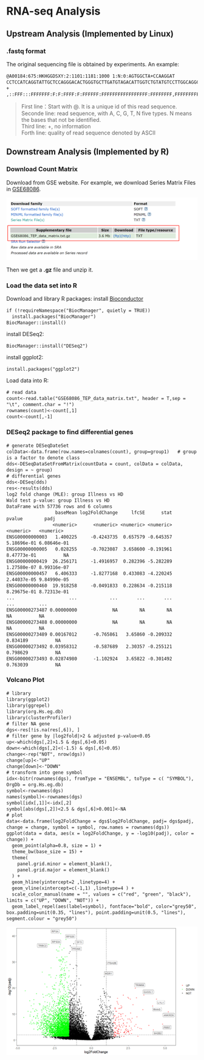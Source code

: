 # RNA-seq Analysis

## Upstream Analysis (Implemented by Linux)

### .fastq format
The original sequencing file is obtained by experiments. An example:
```
@A00184:675:HKHGGDSXY:2:1101:1181:1000 1:N:0:AGTGGCTA+CCAAGGAT
CCTCCATCAGGTATTGCTCCAGGGACACTGGGTGCTTGATGTAGACATTGGTCTGTATGTCCTTGGCAGGCAGCCGCTCCAACTCCGTGTGGAACTCAGCCACCCGGTTCTGGGACAGCAGGAAGAGGAGGTTGAGGCCCAAGAGCTGGT
+
,::FFF:::FFFFFFF:F:F:FFFF:F:FFFFFF:FFFFFFFFFFFFFFFFF:FFFFFFFF,FFFFFFFFFFFFFFFFFFFFFFFFFFFFFFFF,F:FFFFF::FFFFF:FFFFFFFFFFFF,,FFFFFFFFFFFFFF:FFFFFFFFFFF
```

> First line：Start with @. It is a unique id of this read sequence. \
> Seconde line: read sequence, with A, C, G, T, N five types. N means the bases that not be identified. \
> Third line: +, no information \
> Forth line: quality of read sequence denoted by ASCII 

## Downstream Analysis (Implemented by R)
### Download Count Matrix
Download from GSE website. For example, we download Series Matrix Files in [GSE68086](https://www.ncbi.nlm.nih.gov/geo/query/acc.cgi?acc=GSE68086). 

![图1](https://github.com/Saki-JSU/MarkdownImage/blob/main/Fig20210819.png?raw=true)

Then we get a **.gz** file and unzip it. 

### Load the data set into R
Download and library R packages: install [Bioconductor](https://bioconductor.org/install/) 

```
if (!requireNamespace("BiocManager", quietly = TRUE)) 
  install.packages("BiocManager") 
BiocManager::install()
```

install DESeq2:
```
BiocManager::install("DESeq2")
```

install ggplot2: 
```
install.packages("ggplot2")
```

Load data into R:
```
# read data
count<-read.table("GSE68086_TEP_data_matrix.txt", header = T,sep = "\t", comment.char = "!")
rownames(count)<-count[,1]
count<-count[,-1]
```

### DESeq2 package to find differential genes
```
# generate DESeqDateSet
colData<-data.frame(row.names=colnames(count), group=group1)   # group is a factor to denote class
dds<-DESeqDataSetFromMatrix(countData = count, colData = colData, design = ~ group) 
# differential genes
dds<-DESeq(dds)
res<-results(dds)
log2 fold change (MLE): group Illness vs HD 
Wald test p-value: group Illness vs HD 
DataFrame with 57736 rows and 6 columns
                  baseMean log2FoldChange     lfcSE      stat      pvalue        padj
                 <numeric>      <numeric> <numeric> <numeric>   <numeric>   <numeric>
ENSG00000000003   1.400225     -0.4243735  0.657579 -0.645357 5.18696e-01 6.08646e-01
ENSG00000000005   0.028255     -0.7023087  3.658600 -0.191961 8.47773e-01          NA
ENSG00000000419  26.256171     -1.4916957  0.282396 -5.282289 1.27580e-07 8.99316e-07
ENSG00000000457   6.406333     -1.8277168  0.433083 -4.220245 2.44037e-05 9.84990e-05
ENSG00000000460  19.918258     -0.0491833  0.228634 -0.215118 8.29675e-01 8.72313e-01
...                    ...            ...       ...       ...         ...         ...
ENSG00000273487 0.00000000             NA        NA        NA          NA          NA
ENSG00000273488 0.00000000             NA        NA        NA          NA          NA
ENSG00000273489 0.00167012      -0.765861   3.65860 -0.209332    0.834189          NA
ENSG00000273492 0.03958312      -0.587689   2.30357 -0.255121    0.798629          NA
ENSG00000273493 0.02874980      -1.102924   3.65822 -0.301492    0.763039          NA
```

### Volcano Plot
```
# library
library(ggplot2)
library(ggrepel)
library(org.Hs.eg.db)
library(clusterProfiler)
# filter NA gene
dgs<-res[!is.na(res[,6]), ]
# filter gene by |log2fold|>2 & adjusted p-value<0.05
up<-which(dgs[,2]>1.5 & dgs[,6]<0.05)
down<-which(dgs[,2]<(-1.5) & dgs[,6]<0.05)
change<-rep("NOT", nrow(dgs))
change[up]<-"UP"
change[down]<-"DOWN"
# transform into gene symbol
idx<-bitr(rownames(dgs), fromType = "ENSEMBL", toType = c( "SYMBOL"), OrgDb = org.Hs.eg.db)
symbol<-rownames(dgs)
names(symbol)<-rownames(dgs)
symbol[idx[,1]]<-idx[,2]
symbol[abs(dgs[,2])<2.5 & dgs[,6]>0.001]<-NA
# plot
data<-data.frame(log2FoldChange = dgs$log2FoldChange, padj= dgs$padj, change = change, symbol = symbol, row.names = rownames(dgs))
ggplot(data = data, aes(x = log2FoldChange, y = -log10(padj), color = change)) +
  geom_point(alpha=0.8, size = 1) +
  theme_bw(base_size = 15) +
  theme(
    panel.grid.minor = element_blank(),
    panel.grid.major = element_blank()
  ) + 
  geom_hline(yintercept=2 ,linetype=4) + 
  geom_vline(xintercept=c(-1,1) ,linetype=4 ) +
  scale_color_manual(name = "", values = c("red", "green", "black"), limits = c("UP", "DOWN", "NOT")) + 
  geom_label_repel(aes(label=symbol), fontface="bold", color="grey50", box.padding=unit(0.35, "lines"), point.padding=unit(0.5, "lines"), segment.colour = "grey50")
```

![图2](https://github.com/Saki-JSU/MarkdownImage/blob/main/Volcano.png?raw=true)

